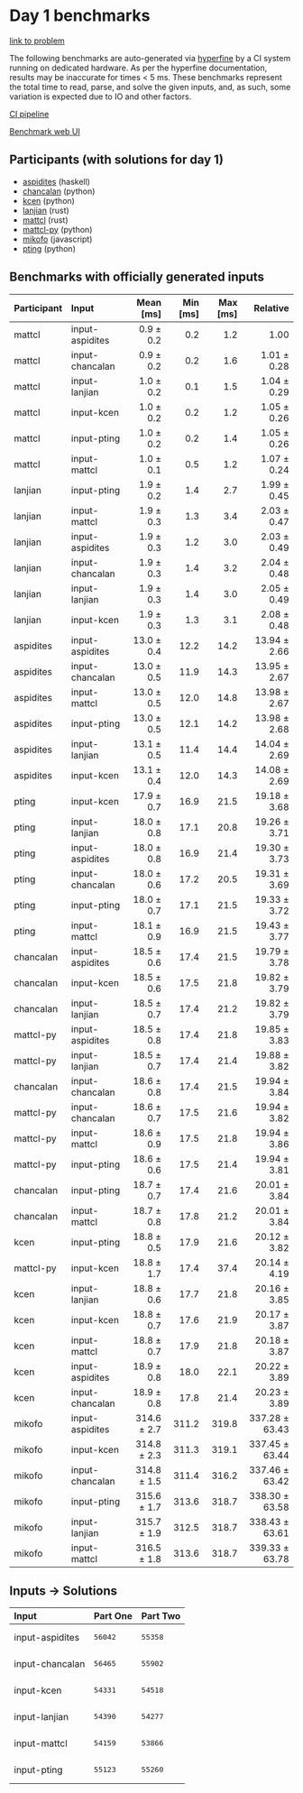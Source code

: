 # Day 1 benchmarks

[link to problem](https://adventofcode.com/2023/day/1)

The following benchmarks are auto-generated via
[hyperfine](https://github.com/sharkdp/hyperfine) by a CI system running on
dedicated hardware. As per the hyperfine documentation, results may be
inaccurate for times < 5 ms. These benchmarks represent the total time to read,
parse, and solve the given inputs, and, as such, some variation is expected due
to IO and other factors.

[CI pipeline](http://ci.papercode.net:8080/teams/main/pipelines/aoc2023)

[Benchmark web UI](https://aoc.ancalagon.black)


## Participants (with solutions for day 1)

- [aspidites](https://github.com/aspidites/aoc2023) (haskell)
- [chancalan](https://github.com/chancalan/aoc2023) (python)
- [kcen](https://github.com/kcen/aoc2023) (python)
- [lanjian](https://github.com/lanjian/aoc-2023) (rust)
- [mattcl](https://github.com/mattcl/aoc2023) (rust)
- [mattcl-py](https://github.com/mattcl/aoc2023-py) (python)
- [mikofo](https://github.com/mikofo/advent-of-code-2023) (javascript)
- [pting](https://github.com/pting/aoc2023) (python)


## Benchmarks with officially generated inputs

| Participant | Input | Mean [ms] | Min [ms] | Max [ms] | Relative |
|:---|:---|---:|---:|---:|---:|
| mattcl | input-aspidites | 0.9 ± 0.2 | 0.2 | 1.2 | 1.00 |
| mattcl | input-chancalan | 0.9 ± 0.2 | 0.2 | 1.6 | 1.01 ± 0.28 |
| mattcl | input-lanjian | 1.0 ± 0.2 | 0.1 | 1.5 | 1.04 ± 0.29 |
| mattcl | input-kcen | 1.0 ± 0.2 | 0.2 | 1.2 | 1.05 ± 0.26 |
| mattcl | input-pting | 1.0 ± 0.2 | 0.2 | 1.4 | 1.05 ± 0.26 |
| mattcl | input-mattcl | 1.0 ± 0.1 | 0.5 | 1.2 | 1.07 ± 0.24 |
| lanjian | input-pting | 1.9 ± 0.2 | 1.4 | 2.7 | 1.99 ± 0.45 |
| lanjian | input-mattcl | 1.9 ± 0.3 | 1.3 | 3.4 | 2.03 ± 0.47 |
| lanjian | input-aspidites | 1.9 ± 0.3 | 1.2 | 3.0 | 2.03 ± 0.49 |
| lanjian | input-chancalan | 1.9 ± 0.3 | 1.4 | 3.2 | 2.04 ± 0.48 |
| lanjian | input-lanjian | 1.9 ± 0.3 | 1.4 | 3.0 | 2.05 ± 0.49 |
| lanjian | input-kcen | 1.9 ± 0.3 | 1.3 | 3.1 | 2.08 ± 0.48 |
| aspidites | input-aspidites | 13.0 ± 0.4 | 12.2 | 14.2 | 13.94 ± 2.66 |
| aspidites | input-chancalan | 13.0 ± 0.5 | 11.9 | 14.3 | 13.95 ± 2.67 |
| aspidites | input-mattcl | 13.0 ± 0.5 | 12.0 | 14.8 | 13.98 ± 2.67 |
| aspidites | input-pting | 13.0 ± 0.5 | 12.1 | 14.2 | 13.98 ± 2.68 |
| aspidites | input-lanjian | 13.1 ± 0.5 | 11.4 | 14.4 | 14.04 ± 2.69 |
| aspidites | input-kcen | 13.1 ± 0.4 | 12.0 | 14.3 | 14.08 ± 2.69 |
| pting | input-kcen | 17.9 ± 0.7 | 16.9 | 21.5 | 19.18 ± 3.68 |
| pting | input-lanjian | 18.0 ± 0.8 | 17.1 | 20.8 | 19.26 ± 3.71 |
| pting | input-aspidites | 18.0 ± 0.8 | 16.9 | 21.4 | 19.30 ± 3.73 |
| pting | input-chancalan | 18.0 ± 0.6 | 17.2 | 20.5 | 19.31 ± 3.69 |
| pting | input-pting | 18.0 ± 0.7 | 17.1 | 21.5 | 19.33 ± 3.72 |
| pting | input-mattcl | 18.1 ± 0.9 | 16.9 | 21.5 | 19.43 ± 3.77 |
| chancalan | input-aspidites | 18.5 ± 0.6 | 17.4 | 21.5 | 19.79 ± 3.78 |
| chancalan | input-kcen | 18.5 ± 0.6 | 17.5 | 21.8 | 19.82 ± 3.79 |
| chancalan | input-lanjian | 18.5 ± 0.7 | 17.4 | 21.2 | 19.82 ± 3.79 |
| mattcl-py | input-aspidites | 18.5 ± 0.8 | 17.4 | 21.8 | 19.85 ± 3.83 |
| mattcl-py | input-lanjian | 18.5 ± 0.7 | 17.4 | 21.4 | 19.88 ± 3.82 |
| chancalan | input-chancalan | 18.6 ± 0.8 | 17.4 | 21.5 | 19.94 ± 3.84 |
| mattcl-py | input-chancalan | 18.6 ± 0.7 | 17.5 | 21.6 | 19.94 ± 3.82 |
| mattcl-py | input-mattcl | 18.6 ± 0.9 | 17.5 | 21.8 | 19.94 ± 3.86 |
| mattcl-py | input-pting | 18.6 ± 0.6 | 17.5 | 21.4 | 19.94 ± 3.81 |
| chancalan | input-pting | 18.7 ± 0.7 | 17.4 | 21.6 | 20.01 ± 3.84 |
| chancalan | input-mattcl | 18.7 ± 0.8 | 17.8 | 21.2 | 20.01 ± 3.84 |
| kcen | input-pting | 18.8 ± 0.5 | 17.9 | 21.6 | 20.12 ± 3.82 |
| mattcl-py | input-kcen | 18.8 ± 1.7 | 17.4 | 37.4 | 20.14 ± 4.19 |
| kcen | input-lanjian | 18.8 ± 0.6 | 17.7 | 21.8 | 20.16 ± 3.85 |
| kcen | input-kcen | 18.8 ± 0.7 | 17.6 | 21.9 | 20.17 ± 3.87 |
| kcen | input-mattcl | 18.8 ± 0.7 | 17.9 | 21.8 | 20.18 ± 3.87 |
| kcen | input-aspidites | 18.9 ± 0.8 | 18.0 | 22.1 | 20.22 ± 3.89 |
| kcen | input-chancalan | 18.9 ± 0.8 | 17.8 | 21.4 | 20.23 ± 3.89 |
| mikofo | input-aspidites | 314.6 ± 2.7 | 311.2 | 319.8 | 337.28 ± 63.43 |
| mikofo | input-kcen | 314.8 ± 2.3 | 311.3 | 319.1 | 337.45 ± 63.44 |
| mikofo | input-chancalan | 314.8 ± 1.5 | 311.4 | 316.2 | 337.46 ± 63.42 |
| mikofo | input-pting | 315.6 ± 1.7 | 313.6 | 318.7 | 338.30 ± 63.58 |
| mikofo | input-lanjian | 315.7 ± 1.9 | 312.5 | 318.7 | 338.43 ± 63.61 |
| mikofo | input-mattcl | 316.5 ± 1.8 | 313.6 | 318.7 | 339.33 ± 63.78 |


## Inputs -> Solutions

| Input | Part One | Part Two |
|:---|:---|:---|
|input-aspidites|<pre>56042</pre>|<pre>55358</pre>|
|input-chancalan|<pre>56465</pre>|<pre>55902</pre>|
|input-kcen|<pre>54331</pre>|<pre>54518</pre>|
|input-lanjian|<pre>54390</pre>|<pre>54277</pre>|
|input-mattcl|<pre>54159</pre>|<pre>53866</pre>|
|input-pting|<pre>55123</pre>|<pre>55260</pre>|